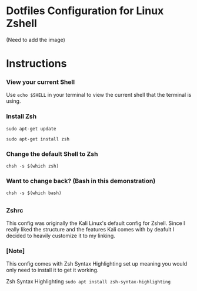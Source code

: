 # Dotfiles Configuration for Linux Zshell
(Need to add the image)


# Instructions
### View your current Shell
Use `echo $SHELL` in your terminal to view the current shell
that the terminal is using.

### Install Zsh
`sudo apt-get update`

`sudo apt-get install zsh`

### Change the default Shell to Zsh
`chsh -s $(which zsh)`

### Want to change back? (Bash in this demonstration)
`chsh -s $(which bash)`

##

### Zshrc
This config was originally the Kali Linux's default
config for Zshell. Since I really liked the structure
and the features Kali comes with by deafult I decided
to heavily customize it to my linking.

### [Note]
This config comes with Zsh Syntax Highlighting set up
meaning you would only need to install it to get it working.

Zsh Syntax Highlighting
`sudo apt install zsh-syntax-highlighting`





